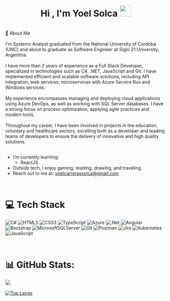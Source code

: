 <h1 align="center"><b>Hi , I'm Yoel Solca </b><img src="https://media.giphy.com/media/hvRJCLFzcasrR4ia7z/giphy.gif" width="35"></h1>
<br>
🌟 About Me
<br><br>I'm Systems Analyst graduated from the National University of Cordoba (UNC) and about to graduate as Software Engineer at Siglo 21 University, Argentina.<br><br>I have more than 2 years of experience as a Full Stack Developer, specialized in technologies such as C#, .NET, JavaScript and Git. I have implemented efficient and scalable software solutions, including API integration, web services, microservices with Azure Service Bus and Windows services.<br><br>My experience encompasses managing and deploying cloud applications using Azure DevOps, as well as working with SQL Server databases. I have a strong focus on process optimization, applying agile practices and modern tools.<br><br>Throughout my career, I have been involved in projects in the education, voluntary and healthcare sectors, excelling both as a developer and leading teams of developers to ensure the delivery of innovative and high quality solutions.<br><br> 

- I’m currently learning:
  - ReactJS
- Outside tech, I enjoy gaming, reading, drawing, and traveling.
- Reach out to me at: <a href="yoelcarrerassolca@gmail.com">yoelcarrerassolca@gmail.com</a>

<br/>

# 💻 Tech Stack
![C#](https://img.shields.io/badge/c%23-%23239120.svg?style=for-the-badge&logo=csharp&logoColor=white) 
![HTML5](https://img.shields.io/badge/html5-%23E34F26.svg?style=for-the-badge&logo=html5&logoColor=white) 
![CSS3](https://img.shields.io/badge/css3-%231572B6.svg?style=for-the-badge&logo=css3&logoColor=white) 
![TypeScript](https://img.shields.io/badge/typescript-%23007ACC.svg?style=for-the-badge&logo=typescript&logoColor=white) 
![Azure](https://img.shields.io/badge/azure-%230072C6.svg?style=for-the-badge&logo=microsoftazure&logoColor=white) 
![.Net](https://img.shields.io/badge/.NET-5C2D91?style=for-the-badge&logo=.net&logoColor=white) 
![Angular](https://img.shields.io/badge/angular-%23DD0031.svg?style=for-the-badge&logo=angular&logoColor=white) 
![Bootstrap](https://img.shields.io/badge/bootstrap-%238511FA.svg?style=for-the-badge&logo=bootstrap&logoColor=white) 
![MicrosoftSQLServer](https://img.shields.io/badge/Microsoft%20SQL%20Server-CC2927?style=for-the-badge&logo=microsoft%20sql%20server&logoColor=white) 
![Git](https://img.shields.io/badge/git-%23F05033.svg?style=for-the-badge&logo=git&logoColor=white) 
![Postman](https://img.shields.io/badge/Postman-FF6C37?style=for-the-badge&logo=postman&logoColor=white) 
![Jira](https://img.shields.io/badge/jira-%230A0FFF.svg?style=for-the-badge&logo=jira&logoColor=white) 
![Kubernetes](https://img.shields.io/badge/kubernetes-%23326ce5.svg?style=for-the-badge&logo=kubernetes&logoColor=white) 
![JavaScript](https://img.shields.io/badge/javascript-%23323330.svg?style=for-the-badge&logo=javascript&logoColor=%23F7DF1E)

<br/>

# 📊 GitHub Stats:
![](https://github-readme-stats.vercel.app/api?username=Yoelsolca&theme=dark&hide_border=false&include_all_commits=true&count_private=true)</br></br>
[![Top Langs](https://github-readme-stats.vercel.app/api/top-langs/?username=anuraghazra&layout=donut&theme=dark)](https://github.com/anuraghazra/github-readme-stats)
